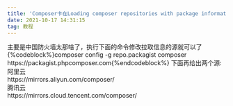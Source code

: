 ```yaml
---
title: 'Composer卡在Loading composer repositories with package information的解决方法'
date: 2021-10-17 14:31:15
tag: 教程
---
```

<p>主要是中国防火墙太那啥了，执行下面的命令修改拉取信息的源就可以了
{%codeblock%}composer config -g repo.packagist composer https://packagist.phpcomposer.com{%endcodeblock%}
下面再给出两个源:<br />
阿里云<br />
https://mirrors.aliyun.com/composer/<br />
腾讯云<br />
https://mirrors.cloud.tencent.com/composer/</p>
